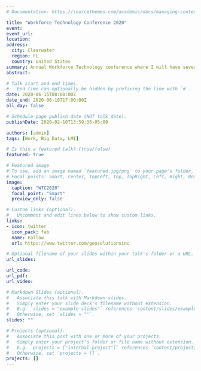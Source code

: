 ```yaml
---
# Documentation: https://sourcethemes.com/academic/docs/managing-content/

title: "Workforce Technology Conference 2020"
event:
event_url:
location:
address:
  city: Clearwater
  region: FL
  country: United States
summary: Annual Workforce Technology conference where I will have several talks on aggregation methods and data access interfaces to a variety of Geographic Solutions data sets. Agenda is still being set.
abstract:

# Talk start and end times.
#   End time can optionally be hidden by prefixing the line with `#`.
date: 2020-06-15T08:00:00Z
date_end: 2020-06-18T17:00:00Z
all_day: false

# Schedule page publish date (NOT talk date).
publishDate: 2020-02-10T13:59:36-05:00

authors: [admin]
tags: [Work, Big Data, LMI]

# Is this a featured talk? (true/false)
featured: true

# Featured image
# To use, add an image named `featured.jpg/png` to your page's folder. 
# Focal points: Smart, Center, TopLeft, Top, TopRight, Left, Right, BottomLeft, Bottom, BottomRight.
image:
  caption: "WTC2020"
  focal_point: "Smart"
  preview_only: false

# Custom links (optional).
#   Uncomment and edit lines below to show custom links.
links:
- icon: twitter
  icon_pack: fab
  name: Follow
  url: https://www.twitter.com/geosolutionsinc

# Optional filename of your slides within your talk's folder or a URL.
url_slides:

url_code:
url_pdf:
url_video:

# Markdown Slides (optional).
#   Associate this talk with Markdown slides.
#   Simply enter your slide deck's filename without extension.
#   E.g. `slides = "example-slides"` references `content/slides/example-slides.md`.
#   Otherwise, set `slides = ""`.
slides: ""

# Projects (optional).
#   Associate this post with one or more of your projects.
#   Simply enter your project's folder or file name without extension.
#   E.g. `projects = ["internal-project"]` references `content/project/deep-learning/index.md`.
#   Otherwise, set `projects = []`.
projects: []
---
```


